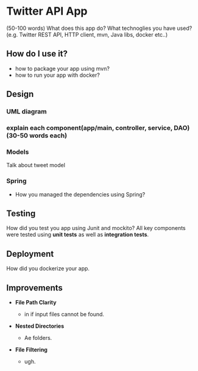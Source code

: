 # Twitter API App
(50-100 words)
What does this app do? What technoglies you have used? (e.g. Twitter REST API, HTTP client, mvn, Java libs, docker etc..)

## How do I use it?
- how to package your app using mvn?
- how to run your app with docker?

## Design
### UML diagram
### explain each component(app/main, controller, service, DAO) (30-50 words each)
### Models
Talk about tweet model
### Spring
- How you managed the dependencies using Spring?

## Testing
How did you test you app using Junit and mockito?
All key components were tested using **unit tests** as well as **integration tests**.

## Deployment
How did you dockerize your app.

## Improvements
* **File Path Clarity**
    *  in if input files cannot be found.

* **Nested Directories**
    * Ae folders.

* **File Filtering**
    * ugh.
